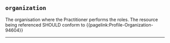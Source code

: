 ## `organization`

The organisation where the Practitioner performs the roles. The resource being referenced SHOULD conform to {{pagelink:Profile-Organization-94604}} 

---